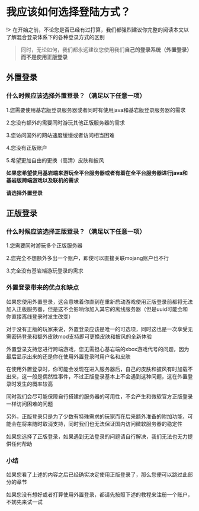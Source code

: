 # 我应该如何选择登陆方式？

!> 在开始之前，不论您是否已经有过打算，我们都强烈建议你完整的阅读本文以了解混合登录体系下的各种登录方式的区别

> 同时，无论如何，我们都永远建议您使用我们**自己的登录系统（外置登录）**而不是使用**正版登录**

## 外置登录

### 什么时候应该选择外置登录？（满足以下任意一项）

1.您需要使用基岩版登录服务器或者同时有使用java和基岩版登录服务器的需求

2.您没有额外的需要同时游玩其他正版服务器的需求

3.您访问国外的网站速度缓慢或者访问相当困难

4.您没有正版账户

5.希望更加自由的更换（高清）皮肤和披风

**如果您希望使用基岩端来游玩全平台服务器或者有着在全平台服务器进行java和基岩版跨端游戏以及联机的需求**

**请选择外置登录**

## 正版登录

### 什么时候应该选择正版登录？（满足以下任意一项）

1.您需要同时游玩多个正版服务器

2.您完全不想额外多出一个账户，即使可以直接关联mojang账户也不行

3.完全没有基岩端游玩登录的需求

### 外置登录带来的优点和缺点

如果您使用外置登录，这会意味着你直到在重新启动游戏使用正版登录前都将无法加入正版服务器，但是这不会影响你加入其它的离线服务器（但是uuid可能会和你直接离线登录时发生改变）

对于没有正版的玩家来说，外置登录应该是唯一的可选项，同时这也是一次享受无需密码登录和额外皮肤mod支持即可更换皮肤和披风的全新体验

外置登录支持您进行跨端游戏，您无需担心基岩端的xbox游戏代号的问题，因为最后显示出来的还是你在使用外置登录时用户名和皮肤

在使用外置登录时，你可能会发现在进入服务器后，自己的皮肤和披风有时加载不出来，这一般是偶然性事件，不过正版登录基本上不会遇到这种问题，这在外置登录时发生的概率较高

同时我们会尽可能保障自行搭建的服务器的可用性，不会产生和微软官方正版登录一样访问困难的问题

另外，正版登录只是为了少数有特殊需求的玩家而在后来额外准备的附加功能，可能会在将来随时取消支持，同时我们也无法保证国内访问微软服务器的稳定性

如果您选择了正版登录，如果遇到无法登录的问题请自行解决，我们无法也无力提供任何帮助

### 小结

如果您看了上述的内容之后已经确实决定使用正版登录了，那么您便可以跳过此部分的章节

如果您没有想好或者打算使用外置登录，都请先按照下述的教程来注册一个账户，不妨先来试一试

